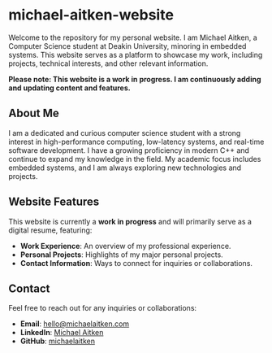 # michael-aitken-website

Welcome to the repository for my personal website. I am Michael Aitken, a Computer Science student at Deakin University, minoring in embedded systems. This website serves as a platform to showcase my work, including projects, technical interests, and other relevant information.

**Please note: This website is a work in progress. I am continuously adding and updating content and features.**

## About Me

I am a dedicated and curious computer science student with a strong interest in high-performance computing, low-latency systems, and real-time software development. I have a growing proficiency in modern C++ and continue to expand my knowledge in the field. My academic focus includes embedded systems, and I am always exploring new technologies and projects.

## Website Features

This website is currently a **work in progress** and will primarily serve as a digital resume, featuring:

- **Work Experience**: An overview of my professional experience.
- **Personal Projects**: Highlights of my major personal projects.
- **Contact Information**: Ways to connect for inquiries or collaborations. 

## Contact

Feel free to reach out for any inquiries or collaborations:

- **Email**: [hello@michaelaitken.com](mailto:hello@michaelaitken.com)
- **LinkedIn**: [Michael Aitken](https://www.linkedin.com/in/maitken)
- **GitHub**: [michaelaitken](https://github.com/michaelaitken)
